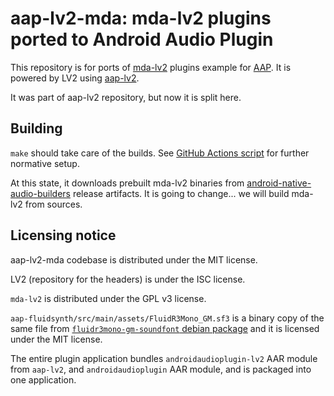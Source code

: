 # aap-lv2-mda: mda-lv2 plugins ported to Android Audio Plugin

This repository is for ports of [mda-lv2](https://gitlab.com/drobilla/mda-lv2) plugins example for [AAP](https://github.com/atsushieno/android-audio-plugin-framework/). It is powered by LV2 using [aap-lv2](https://github.com/atsushieno/aap-lv2/).

It was part of aap-lv2 repository, but now it is split here.

## Building

`make` should take care of the builds. See [GitHub Actions script](.github/workflows/actions.yml) for further normative setup.

At this state, it downloads prebuilt mda-lv2 binaries from [android-native-audio-builders](https://github.com/atsushieno/android-native-audio-builders) release artifacts. It is going to change... we will build mda-lv2 from sources.

## Licensing notice

aap-lv2-mda codebase is distributed under the MIT license.

LV2 (repository for the headers) is under the ISC license.

`mda-lv2` is distributed under the GPL v3 license.

`aap-fluidsynth/src/main/assets/FluidR3Mono_GM.sf3` is a binary copy of the same file from [`fluidr3mono-gm-soundfont` debian package](https://ubuntu.pkgs.org/18.04/ubuntu-universe-amd64/fluidr3mono-gm-soundfont_2.315-4_all.deb.html) and it is licensed under the MIT license.

The entire plugin application bundles `androidaudioplugin-lv2` AAR module from `aap-lv2`, and `androidaudioplugin` AAR module, and is packaged into one application.

